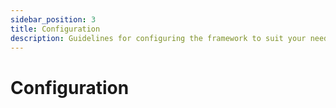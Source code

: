 ```yaml
---
sidebar_position: 3
title: Configuration
description: Guidelines for configuring the framework to suit your needs.
---
```


# Configuration
